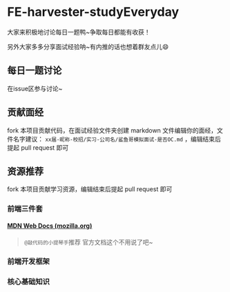 # FE-harvester-studyEveryday

大家来积极地讨论每日一题鸭~争取每日都能有收获！

另外大家多多分享面试经验呐~有内推的话也想着群友点儿😄

## 每日一题讨论

在issue区参与讨论~

## 贡献面经

fork 本项目贡献代码，在面试经验文件夹创建 markdown 文件编辑你的面经，文件名字建议： `xx届-昵称-校招/实习-公司名/鲨鱼哥模拟面试-是否OC.md` ，编辑结束后提起 pull request 即可



## 资源推荐

fork 本项目贡献学习资源，编辑结束后提起 pull request 即可

### 前端三件套

#### [MDN Web Docs (mozilla.org)](https://developer.mozilla.org/zh-CN/)

> `@敲代码的小提琴手`推荐 官方文档这个不用说了吧~

### 前端开发框架



### 核心基础知识

